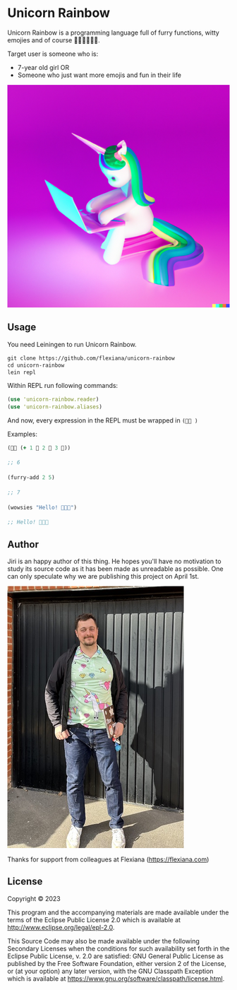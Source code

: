 # Unicorn Rainbow

Unicorn Rainbow is a programming language full of furry functions,
witty emojies and of course 🌈🌈🌈🦄🦄🦄.

Target user is someone who is:

* 7-year old girl OR
* Someone who just want more emojis and fun in their life

![Unicorn rainbow](rainbowunicorn.png)


## Usage

You need Leiningen to run Unicorn Rainbow.

```
git clone https://github.com/flexiana/unicorn-rainbow
cd unicorn-rainbow
lein repl
```

Within REPL run following commands:

```clojure
(use 'unicorn-rainbow.reader)
(use 'unicorn-rainbow.aliases)
```

And now, every expression in the REPL must be wrapped in `(🦄🌈 )`

Examples:
```clojure
(🦄🌈 (+ 1 🌻 2 🌹 3 🐾))

;; 6

(furry-add 2 5)

;; 7

(wowsies "Hello! 🐰🐰🐰")

;; Hello! 🐰🐰🐰

```

## Author

Jiri is an happy author of this thing. He hopes you'll have no motivation to study its source code as it has been made as unreadable as possible. One can only speculate why we are publishing this project on April 1st.

![Unicorn rainbow author](author.jpg)

Thanks for support from colleagues at Flexiana (https://flexiana.com)

## License

Copyright © 2023

This program and the accompanying materials are made available under the
terms of the Eclipse Public License 2.0 which is available at
http://www.eclipse.org/legal/epl-2.0.

This Source Code may also be made available under the following Secondary
Licenses when the conditions for such availability set forth in the Eclipse
Public License, v. 2.0 are satisfied: GNU General Public License as published by
the Free Software Foundation, either version 2 of the License, or (at your
option) any later version, with the GNU Classpath Exception which is available
at https://www.gnu.org/software/classpath/license.html.
